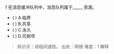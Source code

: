 1
在消息缓冲队列中，消息队列属于_____ 资源。
- ( ) A.临界 
- ( ) B.共享 
- ( ) C.永久 
- ( ) D.可剥夺

> 知识点：进程间通信。
> 出处：网络
> 难度：1
> 解释
